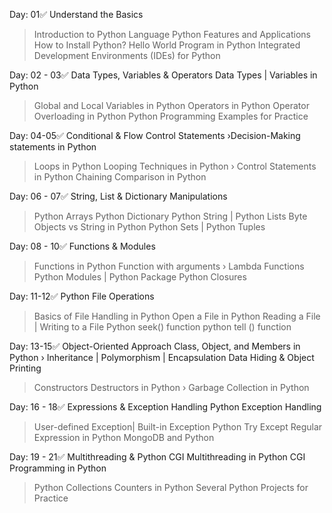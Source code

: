 Day: 01✅
Understand the Basics
> Introduction to Python Language
> Python Features and Applications
> How to Install Python?
Hello World Program in Python
Integrated Development Environments
(IDEs) for Python

Day: 02 - 03✅
Data Types, Variables
& Operators
Data Types | Variables in Python
> Global and Local Variables in Python
> Operators in Python
> Operator Overloading in Python
> Python Programming Examples for Practice

Day: 04-05✅
Conditional & Flow
Control Statements
›Decision-Making statements in Python
> Loops in Python
> Looping Techniques in Python
› Control Statements in Python
Chaining Comparison in Python

Day: 06 - 07✅
String, List & Dictionary
Manipulations
> Python Arrays
> Python Dictionary
> Python String | Python Lists
Byte Objects vs String in Python
> Python Sets | Python Tuples

Day: 08 - 10✅
Functions & Modules
> Functions in Python
> Function with arguments
› Lambda Functions
> Python Modules | Python Package
> Python Closures

Day: 11-12✅
Python File Operations
> Basics of File Handling in Python
> Open a File in Python
Reading a File | Writing to a File
> Python seek() function
> python tell () function

Day: 13-15✅
Object-Oriented Approach
Class, Object, and Members in Python
› Inheritance | Polymorphism | Encapsulation
Data Hiding & Object Printing
> Constructors Destructors in Python
› Garbage Collection in Python

Day: 16 - 18✅
Expressions &
Exception Handling
Python Exception Handling
> User-defined Exception| Built-in Exception
> Python Try Except
Regular Expression in Python
> MongoDB and Python

Day: 19 - 21✅
Multithreading & Python CGI
Multithreading in Python
CGI Programming in Python
> Python Collections
> Counters in Python
> Several Python Projects for Practice
